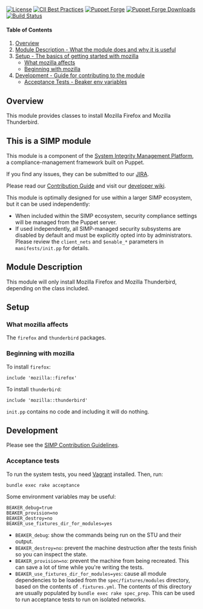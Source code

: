 [![License](https://img.shields.io/:license-apache-blue.svg)](http://www.apache.org/licenses/LICENSE-2.0.html)
[![CII Best Practices](https://bestpractices.coreinfrastructure.org/projects/73/badge)](https://bestpractices.coreinfrastructure.org/projects/73)
[![Puppet Forge](https://img.shields.io/puppetforge/v/simp/mozilla.svg)](https://forge.puppetlabs.com/simp/mozilla)
[![Puppet Forge Downloads](https://img.shields.io/puppetforge/dt/simp/mozilla.svg)](https://forge.puppetlabs.com/simp/mozilla)
[![Build Status](https://travis-ci.org/simp/pupmod-simp-mozilla.svg)](https://travis-ci.org/simp/pupmod-simp-mozilla)

#### Table of Contents

1. [Overview](#overview)
2. [Module Description - What the module does and why it is useful](#module-description)
3. [Setup - The basics of getting started with mozilla](#setup)
    * [What mozilla affects](#what-mozilla-affects)
    * [Beginning with mozilla](#beginning-with-mozilla)
6. [Development - Guide for contributing to the module](#development)
      * [Acceptance Tests - Beaker env variables](#acceptance-tests)

## Overview

This module provides classes to install Mozilla Firefox and Mozilla Thunderbird.

## This is a SIMP module
This module is a component of the [System Integrity Management Platform](https://github.com/NationalSecurityAgency/SIMP), a compliance-management framework built on Puppet.

If you find any issues, they can be submitted to our [JIRA](https://simp-project.atlassian.net/).

Please read our [Contribution Guide](https://simp-project.atlassian.net/wiki/display/SD/Contributing+to+SIMP) and visit our [developer wiki](https://simp-project.atlassian.net/wiki/display/SD/SIMP+Development+Home).

This module is optimally designed for use within a larger SIMP ecosystem, but it can be used independently:
* When included within the SIMP ecosystem, security compliance settings will be managed from the Puppet server.
* If used independently, all SIMP-managed security subsystems are disabled by default and must be explicitly opted into by administrators.  Please review the `client_nets` and `$enable_*` parameters in `manifests/init.pp` for details.


## Module Description

This module will only install Mozilla Firefox and Mozilla Thunderbird, depending on the class included.

## Setup

### What mozilla affects

The `firefox` and `thunderbird` packages.

### Beginning with mozilla

To install `firefox`:
```puppet
include 'mozilla::firefox'
```

To install `thunderbird`:
```puppet
include 'mozilla::thunderbird'
```

`init.pp` contains no code and including it will do nothing.

## Development

Please see the [SIMP Contribution Guidelines](https://simp-project.atlassian.net/wiki/display/SD/Contributing+to+SIMP).


### Acceptance tests

To run the system tests, you need [Vagrant](https://www.vagrantup.com/) installed. Then, run:

```shell
bundle exec rake acceptance
```

Some environment variables may be useful:

```shell
BEAKER_debug=true
BEAKER_provision=no
BEAKER_destroy=no
BEAKER_use_fixtures_dir_for_modules=yes
```

* `BEAKER_debug`: show the commands being run on the STU and their output.
* `BEAKER_destroy=no`: prevent the machine destruction after the tests finish so you can inspect the state.
* `BEAKER_provision=no`: prevent the machine from being recreated. This can save a lot of time while you're writing the tests.
* `BEAKER_use_fixtures_dir_for_modules=yes`: cause all module dependencies to be loaded from the `spec/fixtures/modules` directory, based on the contents of `.fixtures.yml`.  The contents of this directory are usually populated by `bundle exec rake spec_prep`.  This can be used to run acceptance tests to run on isolated networks.
